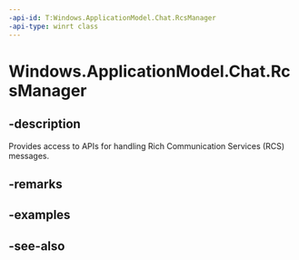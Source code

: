 ```yaml
---
-api-id: T:Windows.ApplicationModel.Chat.RcsManager
-api-type: winrt class
---
```


<!-- Class syntax.
public class RcsManager 
-->

# Windows.ApplicationModel.Chat.RcsManager

## -description
Provides access to APIs for handling Rich Communication Services (RCS) messages.

## -remarks

## -examples

## -see-also
